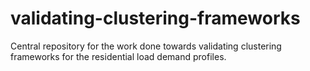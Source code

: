# validating-clustering-frameworks
Central repository for the work done towards validating clustering frameworks for the residential load demand profiles.
